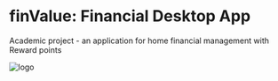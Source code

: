 # finValue: Financial Desktop App
Academic project - an application for home financial management with Reward points

![logo](https://user-images.githubusercontent.com/88275046/153163487-3839f0bb-95cd-4c61-b1fe-faa9a20abd95.png)
